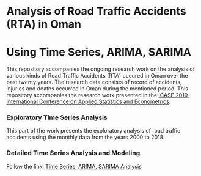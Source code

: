 # Analysis of Road Traffic Accidents (RTA) in Oman
# Using Time Series, ARIMA, SARIMA
This repository accompanies the ongoing research work on the analysis of various kinds of Road Traffic Accidents (RTA) occured in Oman over the past twenty years. The research data consists of record of accidents, injuries and deaths occurred in Oman during the mentioned period. This repository accompanies the research work presented in the [ICASE 2019,
International Conference on Applied Statistics and Econometrics](http://conf.epoka.edu.al/).

### Exploratory Time Series Analysis 
This part of the work presents the exploratory analysis of road traffic accidents using the monthly data from the years 2000 to 2018.



### Detailed Time Series Analysis and Modeling
Follow the link: [Time Series, ARIMA, SARIMA Analysis](Oman-RTA-Time-Series-R.ipynb)

